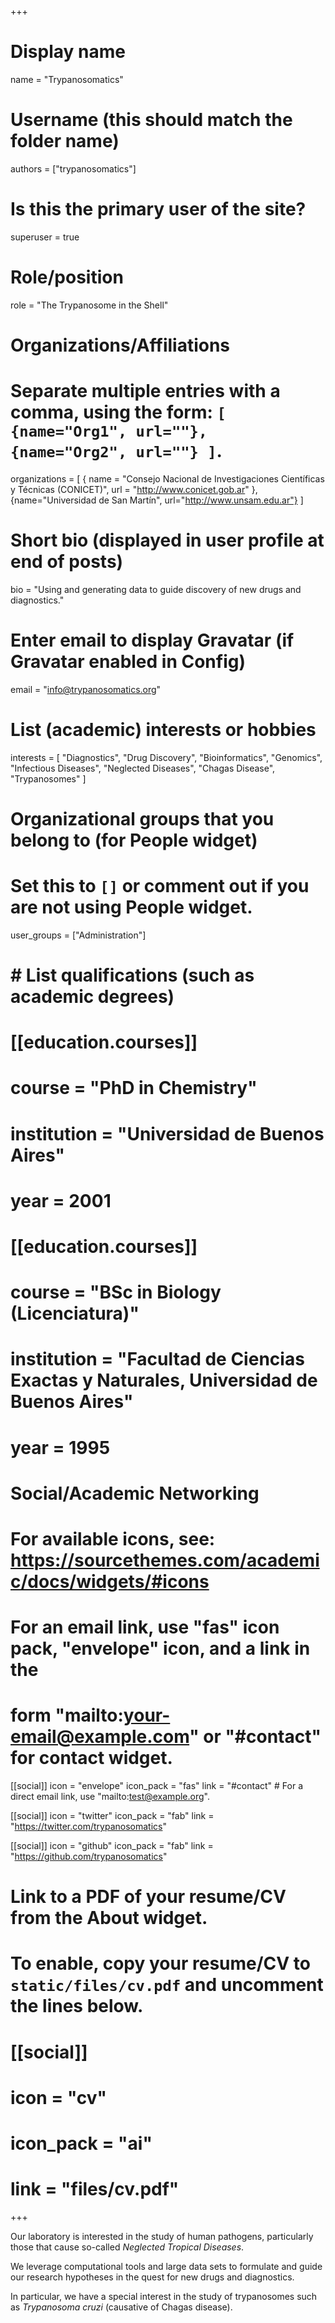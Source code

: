 +++
# Display name
name = "Trypanosomatics"

# Username (this should match the folder name)
authors = ["trypanosomatics"]

# Is this the primary user of the site?
superuser = true

# Role/position
role = "The Trypanosome in the Shell"

# Organizations/Affiliations
#   Separate multiple entries with a comma, using the form: `[ {name="Org1", url=""}, {name="Org2", url=""} ]`.
organizations = [ { name = "Consejo Nacional de Investigaciones Científicas y Técnicas (CONICET)", url = "http://www.conicet.gob.ar" }, {name="Universidad de San Martín", url="http://www.unsam.edu.ar"} ]

# Short bio (displayed in user profile at end of posts)
bio = "Using and generating data to guide discovery of new drugs and diagnostics."

# Enter email to display Gravatar (if Gravatar enabled in Config)
email = "info@trypanosomatics.org"

# List (academic) interests or hobbies
interests = [
  "Diagnostics",
  "Drug Discovery",
  "Bioinformatics",
  "Genomics",
  "Infectious Diseases",
  "Neglected Diseases",
  "Chagas Disease",
  "Trypanosomes"
]

# Organizational groups that you belong to (for People widget)
#   Set this to `[]` or comment out if you are not using People widget.
user_groups = ["Administration"]

# # List qualifications (such as academic degrees)
# [[education.courses]]
#   course = "PhD in Chemistry"
#   institution = "Universidad de Buenos Aires"
#   year = 2001
# 
# [[education.courses]]
#   course = "BSc in Biology (Licenciatura)"
#   institution = "Facultad de Ciencias Exactas y Naturales, Universidad de Buenos Aires"
#   year = 1995


# Social/Academic Networking
# For available icons, see: https://sourcethemes.com/academic/docs/widgets/#icons
#   For an email link, use "fas" icon pack, "envelope" icon, and a link in the
#   form "mailto:your-email@example.com" or "#contact" for contact widget.

[[social]]
  icon = "envelope"
  icon_pack = "fas"
  link = "#contact"  # For a direct email link, use "mailto:test@example.org".

[[social]]
  icon = "twitter"
  icon_pack = "fab"
  link = "https://twitter.com/trypanosomatics"

[[social]]
  icon = "github"
  icon_pack = "fab"
  link = "https://github.com/trypanosomatics"

# Link to a PDF of your resume/CV from the About widget.
# To enable, copy your resume/CV to `static/files/cv.pdf` and uncomment the lines below.
# [[social]]
#   icon = "cv"
#   icon_pack = "ai"
#   link = "files/cv.pdf"

+++

Our laboratory is interested in the study of human pathogens, particularly
those that cause so-called *Neglected Tropical Diseases*. 

We leverage computational tools and large data sets to formulate and guide our
research hypotheses in the quest for new drugs and diagnostics. 

In particular, we have a special interest in the study of trypanosomes such as
_Trypanosoma cruzi_ (causative of Chagas disease). 



